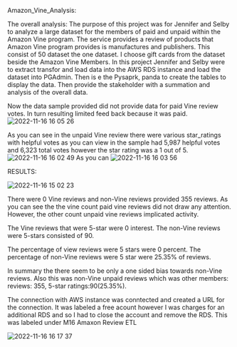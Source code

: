  Amazon_Vine_Analysis:

  The overall analysis: The purpose of this project was for Jennifer and Selby to analyze a large dataset for the members of paid and unpaid within the Amazon Vine program. The service provides a review of products that Amazon Vine program provides is manufactures and publishers. This consist of 50 dataset the one dataset. I choose gift cards from the dataset beside the Amazon Vine Members. In this project Jennifer and Selby were to extract transfor and load  data into the AWS RDS instance and load the dataset into PGAdmin. Then is e the Pysaprk, panda to create the tables to display the data. Then provide the stakeholder with a summation and analysis of the overall data.

  Now the data sample provided did not provide data for paid Vine review votes. In turn resulting limited feed back because it was paid. 
 ![2022-11-16 16 05 26](https://user-images.githubusercontent.com/107796290/202294119-63bfc2fc-8938-4f4b-9255-8e6ebcb380f1.png)


  As you can see in the unpaid Vine review there were various star_ratings with helpful votes as you can view in the sample had 5,987 helpful votes and 6,323 total votes however the star rating was a 1 out of 5.
  ![2022-11-16 16 02 49](https://user-images.githubusercontent.com/107796290/202293643-853e2e03-ad2e-44c3-afeb-3b895388e117.png)
As you can 
![2022-11-16 16 03 56](https://user-images.githubusercontent.com/107796290/202293862-9e205913-9a70-4a9c-97d6-050cb0c64918.png)

  
  RESULTS:
  
  ![2022-11-16 15 02 23](https://user-images.githubusercontent.com/107796290/202282834-e020e5f7-ad92-47aa-8ea5-1b466940d01e.png)

  There were 0 Vine reviews and non-Vine reviews provided 355 reviews. As you can see the the vine count paid vine reviews did not draw any attention. However, the other count unpaid vine reviews implicated activity. 
  
  The Vine reviews that were 5-star were 0 interest. The non-Vine reviews were 5-stars consisted of 90.
  
  The percentage of view reviews were 5 stars were 0 percent. The percentage of non-Vine reviews were 5 star were 25.35% of reviews.
  
  
  In summary the there seem to be only a one sided bias towards non-Vine reviews. Also this was non-Vine unpaid reviews which was other members: reviews: 355, 5-star ratings:90(25.35%).
  
  The connection with AWS instance was conntected and created a URL for the connection. It was labeled a free acount however I was charges for an additional RDS and so I had to close the account and remove the RDS. This was labeled under M16 Amaxon Review ETL
  
  ![2022-11-16 16 17 37](https://user-images.githubusercontent.com/107796290/202296429-384adc46-f49c-433e-a2b9-932758ac7d6a.png)

